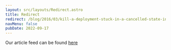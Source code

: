 ```yaml
---
layout: src/layouts/Redirect.astro
title: Redirect
redirect: /blog/2016/03/kill-a-deployment-stuck-in-a-cancelled-state-in-octopus-deploy/
navMenu: false
pubDate: 2022-09-17
---
```

<div>
Our article feed can be found <a href="/blog/2016/03/kill-a-deployment-stuck-in-a-cancelled-state-in-octopus-deploy/">here</a>
</div>
